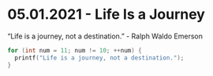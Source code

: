 # 05.01.2021 - Life Is a Journey

“Life is a journey, not a destination.” - Ralph Waldo Emerson

```c
for (int num = 11; num != 10; ++num) {
  printf("Life is a journey, not a destination.");
}
```

